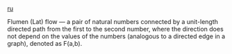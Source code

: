 [ru](../ru/flumen.md)

Flumen (Lat) flow  — a pair of natural numbers connected by a unit-length directed path 
from the first to the second number, where the direction does not depend on the values of 
the numbers (analogous to a directed edge in a graph), denoted as F(a,b).

